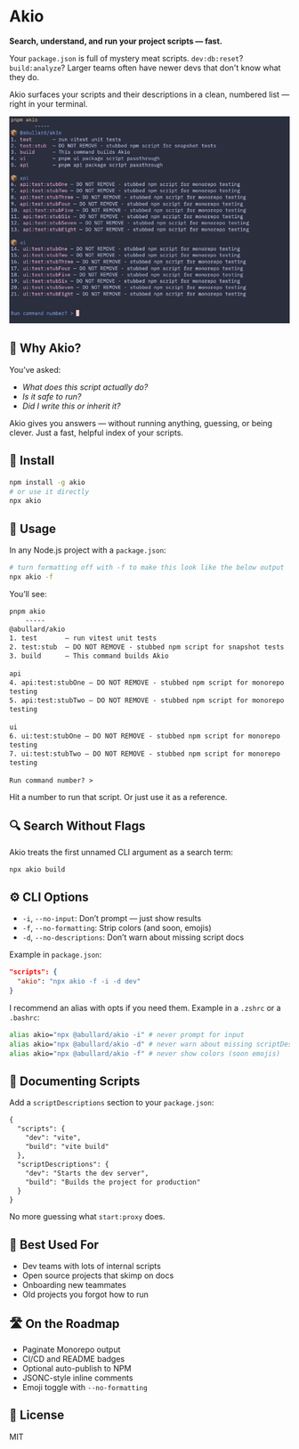 # Akio

**Search, understand, and run your project scripts — fast.**

Your `package.json` is full of mystery meat scripts. `dev:db:reset`? `build:analyze`? Larger teams often have newer devs that don't know what they do.

Akio surfaces your scripts and their descriptions in a clean, numbered list — right in your terminal.

![Example](./docs/screenshots/cli_screenshot.png "Example CLI screenshot")

## 🧭 Why Akio?

You’ve asked:

* *What does this script actually do?*
* *Is it safe to run?*
* *Did I write this or inherit it?*

Akio gives you answers — without running anything, guessing, or being clever.
Just a fast, helpful index of your scripts.

## 🚀 Install

```bash
npm install -g akio
# or use it directly
npx akio
```

## 📖 Usage

In any Node.js project with a `package.json`:

```bash
# turn formatting off with -f to make this look like the below output
npx akio -f
```

You’ll see:

```
pnpm akio
	-----
@abullard/akio
1. test       — run vitest unit tests
2. test:stub  — DO NOT REMOVE - stubbed npm script for snapshot tests
3. build      — This command builds Akio

api
4. api:test:stubOne — DO NOT REMOVE - stubbed npm script for monorepo testing
5. api:test:stubTwo — DO NOT REMOVE - stubbed npm script for monorepo testing

ui
6. ui:test:stubOne — DO NOT REMOVE - stubbed npm script for monorepo testing
7. ui:test:stubTwo — DO NOT REMOVE - stubbed npm script for monorepo testing

Run command number? >
```

Hit a number to run that script. Or just use it as a reference.

## 🔍 Search Without Flags

Akio treats the first unnamed CLI argument as a search term:

```bash
npx akio build
```

## ⚙️ CLI Options

* `-i`, `--no-input`: Don’t prompt — just show results
* `-f`, `--no-formatting`: Strip colors (and soon, emojis)
* `-d`, `--no-descriptions`: Don’t warn about missing script docs

Example in `package.json`:

```json
"scripts": {
  "akio": "npx akio -f -i -d dev"
}
```

I recommend an alias with opts if you need them. Example in a `.zshrc` or a `.bashrc`:
```bash
alias akio="npx @abullard/akio -i" # never prompt for input
alias akio="npx @abullard/akio -d" # never warn about missing scriptDescriptions
alias akio="npx @abullard/akio -f" # never show colors (soon emojis)
```

## 📝 Documenting Scripts

Add a `scriptDescriptions` section to your `package.json`:

```jsonc
{
  "scripts": {
    "dev": "vite",
    "build": "vite build"
  },
  "scriptDescriptions": {
    "dev": "Starts the dev server",
    "build": "Builds the project for production"
  }
}
```

No more guessing what `start:proxy` does.

## 🧠 Best Used For

* Dev teams with lots of internal scripts
* Open source projects that skimp on docs
* Onboarding new teammates
* Old projects you forgot how to run

## 🛣️ On the Roadmap

* Paginate Monorepo output
* CI/CD and README badges
* Optional auto-publish to NPM
* JSONC-style inline comments
* Emoji toggle with `--no-formatting`

## 🪪 License

MIT

